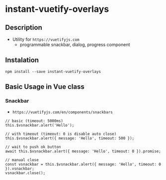 # instant-vuetify-overlays
## Description
* Utility for `https://vuetifyjs.com`
    * programmable snackbar, dialog, progress component

## Instalation
```
npm install --save instant-vuetify-overlays
```

## Basic Usage in Vue class

### Snackbar
* `https://vuetifyjs.com/en/components/snackbars`

```
// basic (timeout: 5000ms)
this.$vsnackbar.alert('Hello');
```

```
// with timeout (timeout: 0 is disable auto close)
this.$vsnackbar.alert({ message: 'Hello', timeout: 500 });
```

```
// wait to push ok button
await this.$vsnackbar.alert({ message: 'Hello', timeout: 0 }).promise;
```

```
// manual close
const vsnackbar = this.$vsnackbar.alert({ message: 'Hello', timeout: 0 }).vsnackbar;
vsnackbar.close();
```
